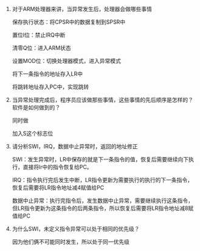 1. 对于ARM处理器来讲，当异常发生后，处理器会做哪些事情

   保存执行状态：将CPSR中的数据复制到SPSR中

   置位I位：禁止IRQ中断

   清零Q位：进入ARM状态

   设置MOD位：切换处理器模式，进入异常模式

   将下一条指令的地址存入LR中

   将跳转地址存入PC中，实现跳转

2. 当异常处理完成后，程序员应该做那些事情，这些事情的先后顺序是怎样的？软件是如何做到的？

   同时做

   加入S这个标志位

3. 请分析SWI，IRQ，数据中止异常时，返回的地址修正

   SWI：发生异常时，LR中保存的就是下一条指令的值，恢复后需要继续向下执行，直接将lr中的指令恢复给PC。

   IRQ：指令执行完后发生中断，LR指令更新为需要执行的执行的下一条指令，恢复后需要将LR指令地址减4赋值给PC

   数据中止异常：执行完指令后，发生数据中止异常，需要继续执行这条指令，但LR指令更新为这条指令的后两条指令，所以恢复后需要将LR指令地址减8赋值给PC

4. 为什么SWI，未定义指令异常可以处于相同的优先级？

   因为他们俩不可能同时发生，所以处于同一优先级

